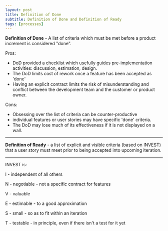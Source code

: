 ```yaml
---
layout: post
title: Definition of Done
subtitle: Definition of Done and Definition of Ready
tags: [processes]
---
```


**Definition of Done** - A list of criteria which must be met before a product increment is considered "done". 

Pros:

- DoD provided a checklist which usefully guides pre-implementation activities: discussion, estimation, design.
- The DoD limits cost of rework once a feature has been accepted as 'done'
- Having an explicit contract limits the risk of misunderstanding and conflict between the development team and the customer or product owner.

Cons:

- Obsessing over the list of criteria can be counter-productive
- individual features or user stories may have specific 'done' criteria.
- The DoD may lose much of its effectiveness if it is not displayed on a wall.

---

**Definition of Ready** - a list of explicit and visible criteria (based on INVEST) that a user story must meet prior to being accepted into upcoming iteration.

---

INVEST is:

I - independent of all others

N - negotiable - not a specific contract for features

V - valuable

E - estimable - to a good approximation

S - small - so as to fit within an iteration

T - testable - in principle, even if there isn't a test for it yet